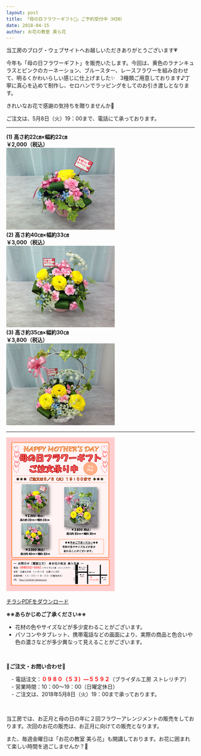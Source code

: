 ```yaml
---
layout: post
title: 「母の日フラワーギフト💐」ご予約受付中（H30）
date: 2018-04-15
author: お花の教室 美ら花
---
```


当工房のブログ・ウェブサイトへお越しいただきありがとうございます💗

今年も「母の日フラワーギフト」を販売いたします。今回は、黄色のラナンキュラスとピンクのカーネーション、ブルースター、レースフラワーを組み合わせて、明るくかわいらしい感じに仕上げました✨　3種類ご用意しております♪丁寧に真心を込めて制作し、セロハンでラッピングをしてのお引き渡しとなります。

きれいなお花で感謝の気持ちを贈りませんか💐

ご注文は、5月8日（火）19：00まで、電話にて承っております。
<hr>
<div class="row">
    <div class="col-sm-4" style="font-weight: bold;">
        (1) 高さ約22㎝×幅約22㎝<br/>
        ￥2,000（税込）<br/>
        <img src="/img/blog/20180415/01.jpg" style="width:290px;" />
    </div>
    <div class="col-sm-4" style="font-weight: bold;">
        (2) 高さ約40㎝×幅約33㎝<br/>
        ￥3,000（税込）<br/>
        <img src="/img/blog/20180415/02.jpg" style="width:290px;" />
    </div>
    <div class="col-sm-4" style="font-weight: bold;">
        (3) 高さ約35㎝×幅約30㎝<br/>
        ￥3,800（税込）<br/>
        <img src="/img/blog/20180415/03.jpg" style="width:290px;" />
    </div>
</div>
<hr>

<img src="/img/blog/20180415/04.png" style="width:290px;" />

<a href="/img/blog/20180415/平成30年　母の日　チラシ.pdf">チラシPDFをダウンロード</a>

**※※あらかじめご了承ください※※**
 - 花材の色やサイズなどが多少変わることがございます。 
 - パソコンやタブレット、携帯電話などの画面により、実際の商品と色合いや色の濃さなどが多少異なって見えることがございます。

&nbsp;

🌼**ご注文・お問い合わせ**🌼  
<div style="text-align: center;">
    <div style="display: inline-block; text-align: left;">
 - 電話注文：<span style="color: red; font-weight: bold;">０９８０（５３）―５５９２</span>（ブライダル工房  ストレリチア）<br/>
 - 営業時間：10：00～19：00（日曜定休日）<br/>
 - ご注文は、2018年5月8日（火）19：00まで承っております。<br/>
</div>
</div>

&nbsp;

当工房では、お正月と母の日の年に２回フラワーアレンジメントの販売をしております。次回のお花の販売は、お正月に向けての販売となります。

また、毎週金曜日は「お花の教室  美ら花」も開講しております。お花に囲まれて楽しい時間を過ごしませんか？💐
